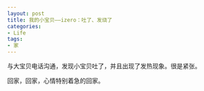```yaml
---
layout: post
title: 我的小宝贝——izero：吐了、发烧了
categories:
- Life
tags:
- 家
---
```


与大宝贝电话沟通，发现小宝贝吐了，并且出现了发热现象。很是紧张。

回家，回家，心情特别着急的回家。


